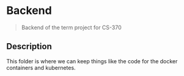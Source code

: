 # Backend

> Backend of the term project for CS-370

## Description

This folder is where we can keep things like the code for the docker containers and kubernetes.
